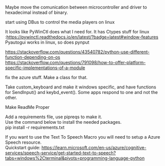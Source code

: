 Maybe move the comunication between microcontroller and driver to hexadecimal instead of binary.

start using DBus to control the media players on linux


It looks like PyWinCtl does what I need for. It has Ctypes stuff for linux      :https://pywinctl.readthedocs.io/en/latest/?badge=latest#window-features
Pyautogui works in linux, so does pynput

https://stackoverflow.com/questions/43540782/python-use-different-function-depending-on-os
https://stackoverflow.com/questions/791098/how-to-offer-platform-specific-implementations-of-a-module

fix the azure stuff.
Make a class for that.

Take custom_keyboard and make it windows specific, and have functions for SendInput() and keybd_event(). Some apps respond to one and not the other.


Make ReadMe Proper

Add a requirements file, use pipreqs to make it.  
Use the command below to install the needed packages.   
pip install -r requirements.txt

If you want to use the Text To Speech Macro you will need to setup a Azure Speech resource.   
Quickstart guide: https://learn.microsoft.com/en-us/azure/cognitive-services/speech-service/get-started-text-to-speech?tabs=windows%2Cterminal&pivots=programming-language-python   

